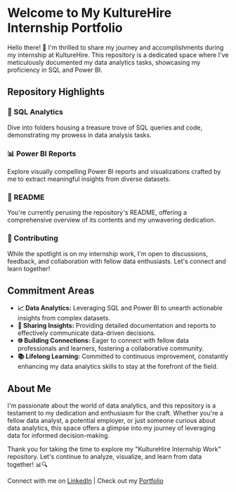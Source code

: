 # Welcome to My KultureHire Internship Portfolio

Hello there! 👋 I'm thrilled to share my journey and accomplishments during my internship at KultureHire. This repository is a dedicated space where I've meticulously documented my data analytics tasks, showcasing my proficiency in SQL and Power BI.

## Repository Highlights 

### 📁 SQL Analytics
Dive into folders housing a treasure trove of SQL queries and code, demonstrating my prowess in data analysis tasks.

### 📊 Power BI Reports
Explore visually compelling Power BI reports and visualizations crafted by me to extract meaningful insights from diverse datasets.

### 📄 README
You're currently perusing the repository's README, offering a comprehensive overview of its contents and my unwavering dedication.

### 🤝 Contributing
While the spotlight is on my internship work, I'm open to discussions, feedback, and collaboration with fellow data enthusiasts. Let's connect and learn together!

## Commitment Areas 

- **📈 Data Analytics:** Leveraging SQL and Power BI to unearth actionable insights from complex datasets.
- **📣 Sharing Insights:** Providing detailed documentation and reports to effectively communicate data-driven decisions.
- **🌐 Building Connections:** Eager to connect with fellow data professionals and learners, fostering a collaborative community.
- **📚 Lifelong Learning:** Committed to continuous improvement, constantly enhancing my data analytics skills to stay at the forefront of the field.

## About Me

I'm passionate about the world of data analytics, and this repository is a testament to my dedication and enthusiasm for the craft. Whether you're a fellow data analyst, a potential employer, or just someone curious about data analytics, this space offers a glimpse into my journey of leveraging data for informed decision-making.

Thank you for taking the time to explore my "KultureHire Internship Work" repository. Let's continue to analyze, visualize, and learn from data together! 📊🔍

Connect with me on [LinkedIn](#www.linkedin.com/in/mittalnikhil809) | Check out my [Portfolio](#your-portfolio-link)
